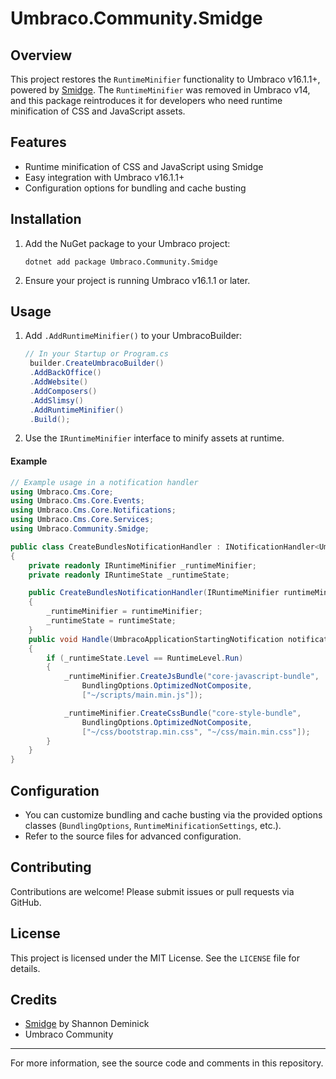 # Umbraco.Community.Smidge

## Overview

This project restores the `RuntimeMinifier` functionality to Umbraco v16.1.1+, powered by [Smidge](https://github.com/Shazwazza/Smidge). The `RuntimeMinifier` was removed in Umbraco v14, and this package reintroduces it for developers who need runtime minification of CSS and JavaScript assets.

## Features
- Runtime minification of CSS and JavaScript using Smidge
- Easy integration with Umbraco v16.1.1+
- Configuration options for bundling and cache busting

## Installation

1. Add the NuGet package to your Umbraco project:
   ```shell
   dotnet add package Umbraco.Community.Smidge
   ```
2. Ensure your project is running Umbraco v16.1.1 or later.

## Usage

1. Add `.AddRuntimeMinifier()` to your UmbracoBuilder:
   ```csharp
   // In your Startup or Program.cs
    builder.CreateUmbracoBuilder()
    .AddBackOffice()
    .AddWebsite()
    .AddComposers()
    .AddSlimsy()
    .AddRuntimeMinifier()
    .Build();
   ```

2. Use the `IRuntimeMinifier` interface to minify assets at runtime.

#### Example

```csharp
// Example usage in a notification handler
using Umbraco.Cms.Core;
using Umbraco.Cms.Core.Events;
using Umbraco.Cms.Core.Notifications;
using Umbraco.Cms.Core.Services;
using Umbraco.Community.Smidge;

public class CreateBundlesNotificationHandler : INotificationHandler<UmbracoApplicationStartingNotification>
{
    private readonly IRuntimeMinifier _runtimeMinifier;
    private readonly IRuntimeState _runtimeState;

    public CreateBundlesNotificationHandler(IRuntimeMinifier runtimeMinifier, IRuntimeState runtimeState)
    {
        _runtimeMinifier = runtimeMinifier;
        _runtimeState = runtimeState;
    }
    public void Handle(UmbracoApplicationStartingNotification notification)
    {
        if (_runtimeState.Level == RuntimeLevel.Run)
        {
            _runtimeMinifier.CreateJsBundle("core-javascript-bundle",
                BundlingOptions.OptimizedNotComposite,
                ["~/scripts/main.min.js"]);

            _runtimeMinifier.CreateCssBundle("core-style-bundle",
                BundlingOptions.OptimizedNotComposite,
                ["~/css/bootstrap.min.css", "~/css/main.min.css"]);
        }
    }
}
```

## Configuration

- You can customize bundling and cache busting via the provided options classes (`BundlingOptions`, `RuntimeMinificationSettings`, etc.).
- Refer to the source files for advanced configuration.

## Contributing

Contributions are welcome! Please submit issues or pull requests via GitHub.

## License

This project is licensed under the MIT License. See the `LICENSE` file for details.

## Credits

- [Smidge](https://github.com/Shazwazza/Smidge) by Shannon Deminick
- Umbraco Community

---

For more information, see the source code and comments in this repository.
